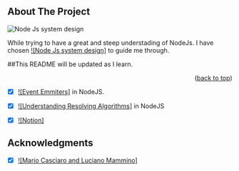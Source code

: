 <a name="readme-top"></a>

## About The Project

![Node Js system design](https://github.com/Olatisunkanmi/Node-system-design)

While trying to have a great and steep understading of NodeJs.
I have chosen [![Node Js system design]](https://www.nodejsdesignpatterns.com/) to guide me through.

##This README will be updated as I learn.

<p align="right">(<a href="#readme-top">back to top</a>)</p>

-[x] [![Event Emmiters]](https://github.com/Olatisunkanmi/Node-system-design/tree/main/EventEmitter) in NodeJS.

-[x] [![Understanding Resolving Algorithms]](https://github.com/Olatisunkanmi/Node-system-design/tree/main/Resolving%20Algo) in NodeJS

<!--  My Notes.  -->

-[x] [![Notion]](https://tin-cafe-f64.notion.site/Node-System-Design-587ba86412db478f8c02389242e0b86f)

## Acknowledgments

-[x] [![Mario Casciaro and Luciano Mammino]](https://www.nodejsdesignpatterns.com/)
